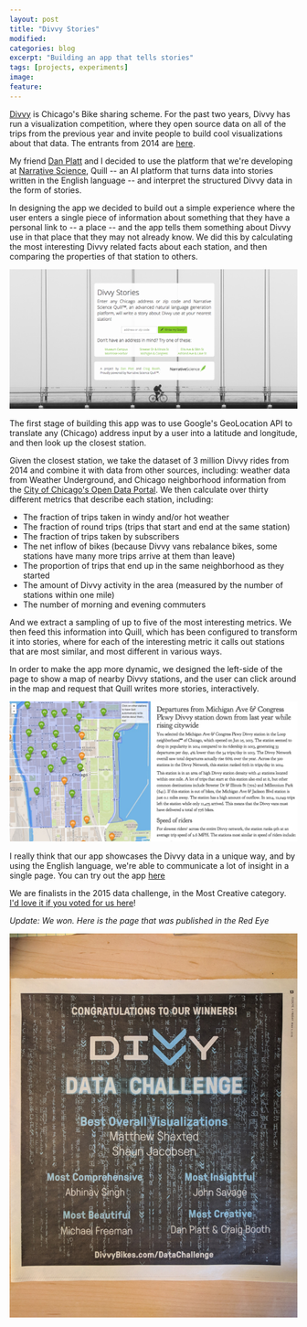 ```yaml
---
layout: post
title: "Divvy Stories"
modified:
categories: blog
excerpt: "Building an app that tells stories"
tags: [projects, experiments]
image:
feature:
---
```

[Divvy](http://www.divvybikes.com) is Chicago's Bike sharing scheme.  For the past two years, Divvy has run a visualization competition, where they open source data on all of the trips from the previous year and invite people to build cool visualizations about that data.  The entrants from 2014 are [here](https://www.divvybikes.com/datachallenge-2014).

My friend [Dan Platt](https://www.linkedin.com/pub/daniel-platt/18/bab/3a1) and I decided to use the platform that we're developing at [Narrative Science](http://www.narrativescience.com), Quill -- an AI platform that turns data into stories written in the English language -- and interpret the structured Divvy data in the form of stories.

In designing the app we decided to build out a simple experience where the user enters a single piece of information about something that they have a personal link to -- a place -- and the app tells them something about Divvy use in that place that they may not already know.  We did this by calculating the most interesting Divvy related facts about each station, and then comparing the properties of that station to others.

![The final front page of the Divvy Stories App](/images/blog/divvy-stories/front.png)

The first stage of building this app was to use Google's GeoLocation API to translate any (Chicago) address input by a user into a latitude and longitude, and then look up the closest station.

Given the closest station, we take the dataset of 3 million Divvy rides from 2014 and combine it with data from other sources, including: weather data from Weather Underground, and Chicago neighborhood information from the [City of Chicago's Open Data Portal](https://data.cityofchicago.org/).  We then calculate over thirty different metrics that describe each station, including:

   * The fraction of trips taken in windy and/or hot weather
   * The fraction of round trips (trips that start and end at the same station)
   * The fraction of trips taken by subscribers
   * The net inflow of bikes (because Divvy vans rebalance bikes, some stations have many more trips arrive at them than leave)
   * The proportion of trips that end up in the same neighborhood as they started
   * The amount of Divvy activity in the area (measured by the number of stations within one mile)
   * The number of morning and evening commuters

And we extract a sampling of up to five of the most interesting metrics.  We then feed this information into Quill, which has been configured to transform it into stories, where for each of the interesting metric it calls out stations that are most similar, and most different in various ways.

In order to make the app more dynamic, we designed the left-side of the page to show a map of nearby Divvy stations, and the user can click around in the map and request that Quill writes more stories, interactively.

![An example story from the Divvy Stories app](/images/blog/divvy-stories/story.png)

I really think that our app showcases the Divvy data in a unique way, and by using the English language, we're able to communicate a lot of insight in a single page.  You can try out the app [here](http://divvy.narrativescience.com)

We are finalists in the 2015 data challenge, in the Most Creative category. [I'd love it if you voted for us here](http://www.redeyechicago.com/news/redeye-divvy-data-challenge-2015-voting-20150330-htmlstory.html)!

*Update:  We won.  Here is the page that was published in the Red Eye*

![Picture from the Red Eye](/images/blog/divvy-stories/newspaper.jpg)
